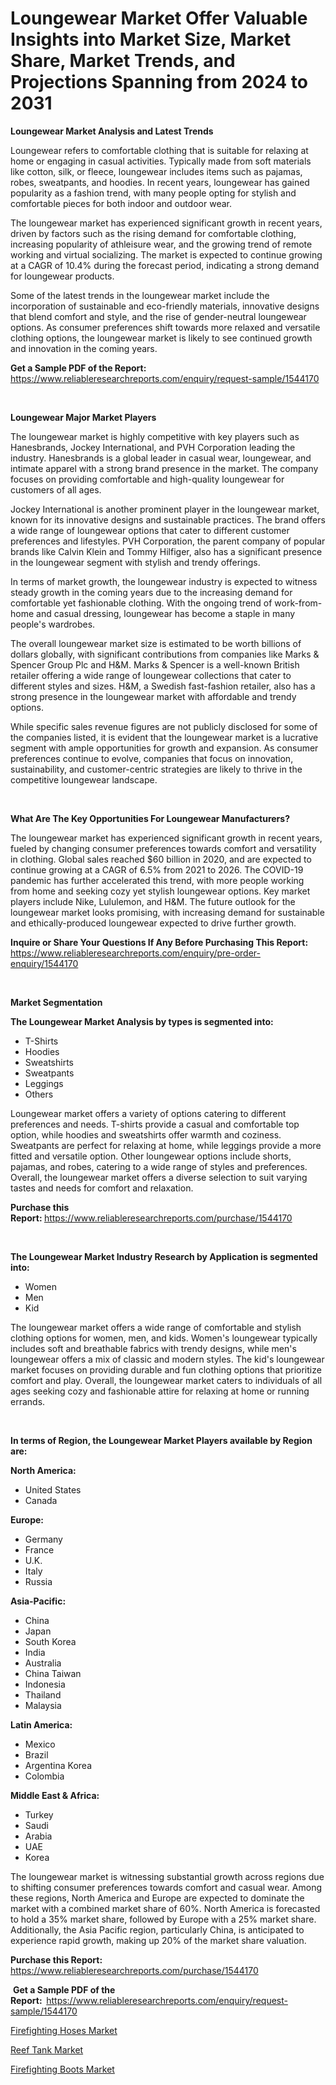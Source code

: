 <p><h1>Loungewear Market Offer Valuable Insights into Market Size, Market Share, Market Trends, and Projections Spanning from 2024 to 2031</h1></p><p><strong>Loungewear Market Analysis and Latest Trends</strong></p>
<p><p>Loungewear refers to comfortable clothing that is suitable for relaxing at home or engaging in casual activities. Typically made from soft materials like cotton, silk, or fleece, loungewear includes items such as pajamas, robes, sweatpants, and hoodies. In recent years, loungewear has gained popularity as a fashion trend, with many people opting for stylish and comfortable pieces for both indoor and outdoor wear.</p><p>The loungewear market has experienced significant growth in recent years, driven by factors such as the rising demand for comfortable clothing, increasing popularity of athleisure wear, and the growing trend of remote working and virtual socializing. The market is expected to continue growing at a CAGR of 10.4% during the forecast period, indicating a strong demand for loungewear products.</p><p>Some of the latest trends in the loungewear market include the incorporation of sustainable and eco-friendly materials, innovative designs that blend comfort and style, and the rise of gender-neutral loungewear options. As consumer preferences shift towards more relaxed and versatile clothing options, the loungewear market is likely to see continued growth and innovation in the coming years.</p></p>
<p><strong>Get a Sample PDF of the Report:&nbsp;</strong> <a href="https://www.reliableresearchreports.com/enquiry/request-sample/1544170">https://www.reliableresearchreports.com/enquiry/request-sample/1544170</a></p>
<p>&nbsp;</p>
<p><strong>Loungewear Major Market Players</strong></p>
<p><p>The loungewear market is highly competitive with key players such as Hanesbrands, Jockey International, and PVH Corporation leading the industry. Hanesbrands is a global leader in casual wear, loungewear, and intimate apparel with a strong brand presence in the market. The company focuses on providing comfortable and high-quality loungewear for customers of all ages.</p><p>Jockey International is another prominent player in the loungewear market, known for its innovative designs and sustainable practices. The brand offers a wide range of loungewear options that cater to different customer preferences and lifestyles. PVH Corporation, the parent company of popular brands like Calvin Klein and Tommy Hilfiger, also has a significant presence in the loungewear segment with stylish and trendy offerings.</p><p>In terms of market growth, the loungewear industry is expected to witness steady growth in the coming years due to the increasing demand for comfortable yet fashionable clothing. With the ongoing trend of work-from-home and casual dressing, loungewear has become a staple in many people's wardrobes.</p><p>The overall loungewear market size is estimated to be worth billions of dollars globally, with significant contributions from companies like Marks & Spencer Group Plc and H&M. Marks & Spencer is a well-known British retailer offering a wide range of loungewear collections that cater to different styles and sizes. H&M, a Swedish fast-fashion retailer, also has a strong presence in the loungewear market with affordable and trendy options.</p><p>While specific sales revenue figures are not publicly disclosed for some of the companies listed, it is evident that the loungewear market is a lucrative segment with ample opportunities for growth and expansion. As consumer preferences continue to evolve, companies that focus on innovation, sustainability, and customer-centric strategies are likely to thrive in the competitive loungewear landscape.</p></p>
<p>&nbsp;</p>
<p><strong>What Are The Key Opportunities For Loungewear Manufacturers?</strong></p>
<p><p>The loungewear market has experienced significant growth in recent years, fueled by changing consumer preferences towards comfort and versatility in clothing. Global sales reached $60 billion in 2020, and are expected to continue growing at a CAGR of 6.5% from 2021 to 2026. The COVID-19 pandemic has further accelerated this trend, with more people working from home and seeking cozy yet stylish loungewear options. Key market players include Nike, Lululemon, and H&M. The future outlook for the loungewear market looks promising, with increasing demand for sustainable and ethically-produced loungewear expected to drive further growth.</p></p>
<p><strong>Inquire or Share Your Questions If Any Before Purchasing This Report:</strong> <a href="https://www.reliableresearchreports.com/enquiry/pre-order-enquiry/1544170">https://www.reliableresearchreports.com/enquiry/pre-order-enquiry/1544170</a></p>
<p>&nbsp;</p>
<p><strong>Market Segmentation</strong></p>
<p><strong>The Loungewear Market Analysis by types is segmented into:</strong></p>
<p><ul><li>T-Shirts</li><li>Hoodies</li><li>Sweatshirts</li><li>Sweatpants</li><li>Leggings</li><li>Others</li></ul></p>
<p><p>Loungewear market offers a variety of options catering to different preferences and needs. T-shirts provide a casual and comfortable top option, while hoodies and sweatshirts offer warmth and coziness. Sweatpants are perfect for relaxing at home, while leggings provide a more fitted and versatile option. Other loungewear options include shorts, pajamas, and robes, catering to a wide range of styles and preferences. Overall, the loungewear market offers a diverse selection to suit varying tastes and needs for comfort and relaxation.</p></p>
<p><strong>Purchase this Report:&nbsp;</strong><a href="https://www.reliableresearchreports.com/purchase/1544170">https://www.reliableresearchreports.com/purchase/1544170</a></p>
<p>&nbsp;</p>
<p><strong>The Loungewear Market Industry Research by Application is segmented into:</strong></p>
<p><ul><li>Women</li><li>Men</li><li>Kid</li></ul></p>
<p><p>The loungewear market offers a wide range of comfortable and stylish clothing options for women, men, and kids. Women's loungewear typically includes soft and breathable fabrics with trendy designs, while men's loungewear offers a mix of classic and modern styles. The kid's loungewear market focuses on providing durable and fun clothing options that prioritize comfort and play. Overall, the loungewear market caters to individuals of all ages seeking cozy and fashionable attire for relaxing at home or running errands.</p></p>
<p>&nbsp;</p>
<p><strong>In terms of Region, the Loungewear Market Players available by Region are:</strong></p>
<p>
    <p> <strong> North America: </strong>
        <ul>
            <li>United States</li>
            <li>Canada</li>
        </ul>
        </p> 
    <p> <strong> Europe: </strong>
        <ul>
            <li>Germany</li>
            <li>France</li>
            <li>U.K.</li>
            <li>Italy</li>
            <li>Russia</li>
        </ul>
        </p> 
    <p> <strong> Asia-Pacific: </strong>
        <ul>
            <li>China</li>
            <li>Japan</li>
            <li>South Korea</li>
            <li>India</li>
            <li>Australia</li>
            <li>China Taiwan</li>
            <li>Indonesia</li>
            <li>Thailand</li>
            <li>Malaysia</li>
        </ul>
        </p> 
    <p> <strong> Latin America: </strong>
        <ul>
            <li>Mexico</li>
            <li>Brazil</li>
            <li>Argentina Korea</li>
            <li>Colombia</li>
        </ul>
        </p> 
    <p> <strong> Middle East & Africa: </strong>
        <ul>
            <li>Turkey</li>
            <li>Saudi</li>
            <li>Arabia</li>
            <li>UAE</li>
            <li>Korea</li>
        </ul>
    </p>
    </p>
<p><p>The loungewear market is witnessing substantial growth across regions due to shifting consumer preferences towards comfort and casual wear. Among these regions, North America and Europe are expected to dominate the market with a combined market share of 60%. North America is forecasted to hold a 35% market share, followed by Europe with a 25% market share. Additionally, the Asia Pacific region, particularly China, is anticipated to experience rapid growth, making up 20% of the market share valuation.</p></p>
<p><strong>Purchase this Report: </strong><a href="https://www.reliableresearchreports.com/purchase/1544170">https://www.reliableresearchreports.com/purchase/1544170</a></p>
<p>&nbsp;<strong>Get a Sample PDF of the Report:&nbsp;&nbsp;</strong><a href="https://www.reliableresearchreports.com/enquiry/request-sample/1544170">https://www.reliableresearchreports.com/enquiry/request-sample/1544170</a></p>
<p><strong></strong></p>
<p><p><a href="https://github.com/jerrycopelandthomaswsqd8q/Market-Research-Report-List-1/blob/main/firefighting-hoses-market.md">Firefighting Hoses Market</a></p><p><a href="https://github.com/brenzgnarento/Market-Research-Report-List-1/blob/main/reef-tank-market.md">Reef Tank Market</a></p><p><a href="https://github.com/yoshih12/Market-Research-Report-List-2/blob/main/firefighting-boots-market.md">Firefighting Boots Market</a></p></p>